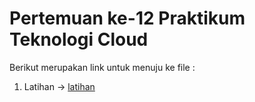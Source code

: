 # Pertemuan ke-12      Praktikum Teknologi Cloud

Berikut merupakan link untuk menuju ke file :

1. Latihan -> [latihan](https://github.com/hudaimi/tekn-cloud-computing/blob/master/minggu-12/latihan.md)
